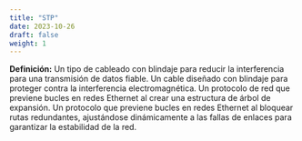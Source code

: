 ```yaml
---
title: "STP"
date: 2023-10-26
draft: false
weight: 1
---
```


**Definición:** Un tipo de cableado con blindaje para reducir la interferencia para una transmisión de datos fiable. Un cable diseñado con blindaje para proteger contra la interferencia electromagnética. Un protocolo de red que previene bucles en redes Ethernet al crear una estructura de árbol de expansión. Un protocolo que previene bucles en redes Ethernet al bloquear rutas redundantes, ajustándose dinámicamente a las fallas de enlaces para garantizar la estabilidad de la red.
